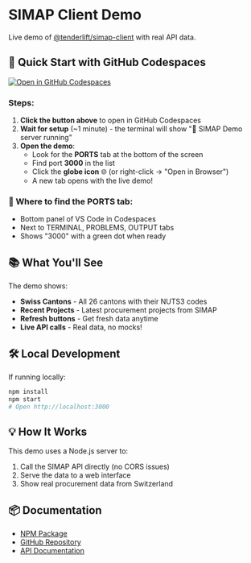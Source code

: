 # SIMAP Client Demo

Live demo of [@tenderlift/simap-client](https://www.npmjs.com/package/@tenderlift/simap-client) with real API data.

## 🚀 Quick Start with GitHub Codespaces

[![Open in GitHub Codespaces](https://github.com/codespaces/badge.svg)](https://github.com/codespaces/new?hide_repo_select=true&ref=main&repo=TenderLift/simap-client-demo)

### Steps:
1. **Click the button above** to open in GitHub Codespaces
2. **Wait for setup** (~1 minute) - the terminal will show "🚀 SIMAP Demo server running"
3. **Open the demo**:
   - Look for the **PORTS** tab at the bottom of the screen
   - Find port **3000** in the list
   - Click the **globe icon** 🌐 (or right-click → "Open in Browser")
   - A new tab opens with the live demo!

### 📍 Where to find the PORTS tab:
- Bottom panel of VS Code in Codespaces
- Next to TERMINAL, PROBLEMS, OUTPUT tabs
- Shows "3000" with a green dot when ready

## 📚 What You'll See

The demo shows:
- **Swiss Cantons** - All 26 cantons with their NUTS3 codes
- **Recent Projects** - Latest procurement projects from SIMAP
- **Refresh buttons** - Get fresh data anytime
- **Live API calls** - Real data, no mocks!

## 🛠️ Local Development

If running locally:
```bash
npm install
npm start
# Open http://localhost:3000
```

## 💡 How It Works

This demo uses a Node.js server to:
1. Call the SIMAP API directly (no CORS issues)
2. Serve the data to a web interface
3. Show real procurement data from Switzerland

## 📦 Documentation

- [NPM Package](https://www.npmjs.com/package/@tenderlift/simap-client)
- [GitHub Repository](https://github.com/TenderLift/simap-client)
- [API Documentation](https://github.com/TenderLift/simap-client#readme)